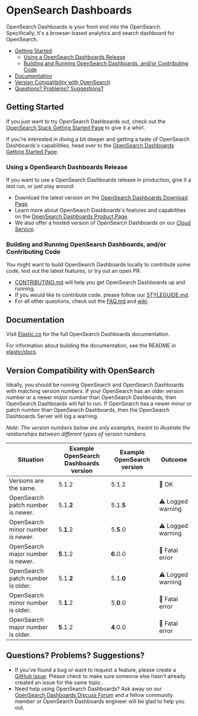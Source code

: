 # OpenSearch Dashboards

OpenSearch Dashboards is your front end into the OpenSearch. Specifically, it's a browser-based analytics and search dashboard for OpenSearch.

- [Getting Started](#getting-started)
  - [Using a OpenSearch Dashboards Release](#using-a-opensearch-dashboards-release)
  - [Building and Running OpenSearch Dashboards, and/or Contributing Code](#building-and-running-kibana-andor-contributing-code)
- [Documentation](#documentation)
- [Version Compatibility with OpenSearch](#version-compatibility-with-elasticsearch)
- [Questions? Problems? Suggestions?](#questions-problems-suggestions)

## Getting Started

If you just want to try OpenSearch Dashboards out, check out the [OpenSearch Stack Getting Started Page](https://www.elastic.co/start) to give it a whirl.

If you're interested in diving a bit deeper and getting a taste of OpenSearch Dashboards's capabilities, head over to the [OpenSearch Dashboards Getting Started Page](https://www.elastic.co/guide/en/kibana/current/getting-started.html).

### Using a OpenSearch Dashboards Release

If you want to use a OpenSearch Dashboards release in production, give it a test run, or just play around:

- Download the latest version on the [OpenSearch Dashboards Download Page](https://www.elastic.co/downloads/kibana).
- Learn more about OpenSearch Dashboards's features and capabilities on the
[OpenSearch Dashboards Product Page](https://www.elastic.co/products/kibana).
- We also offer a hosted version of OpenSearch Dashboards on our
[Cloud Service](https://www.elastic.co/cloud/as-a-service).

### Building and Running OpenSearch Dashboards, and/or Contributing Code

You might want to build OpenSearch Dashboards locally to contribute some code, test out the latest features, or try
out an open PR:

- [CONTRIBUTING.md](CONTRIBUTING.md) will help you get OpenSearch Dashboards up and running.
- If you would like to contribute code, please follow our [STYLEGUIDE.md](STYLEGUIDE.md).
- For all other questions, check out the [FAQ.md](FAQ.md) and
[wiki](https://github.com/elastic/kibana/wiki).

## Documentation

Visit [Elastic.co](http://www.elastic.co/guide/en/kibana/current/index.html) for the full OpenSearch Dashboards documentation.

For information about building the documentation, see the README in [elastic/docs](https://github.com/elastic/docs).

## Version Compatibility with OpenSearch

Ideally, you should be running OpenSearch and OpenSearch Dashboards with matching version numbers. If your OpenSearch has an older version number or a newer _major_ number than OpenSearch Dashboards, then OpenSearch Dashboards will fail to run. If OpenSearch has a newer minor or patch number than OpenSearch Dashboards, then the OpenSearch Dashboards Server will log a warning.

_Note: The version numbers below are only examples, meant to illustrate the relationships between different types of version numbers._

| Situation                 | Example OpenSearch Dashboards version     | Example OpenSearch version | Outcome |
| ------------------------- | -------------------------- |------------------- | ------- |
| Versions are the same.    | 5.1.2                      | 5.1.2              | 💚 OK      |
| OpenSearch patch number is newer. | 5.1.__2__                  | 5.1.__5__          | ⚠️ Logged warning      |
| OpenSearch minor number is newer. | 5.__1__.2                  | 5.__5__.0          | ⚠️ Logged warning      |
| OpenSearch major number is newer. | __5__.1.2                  | __6__.0.0          | 🚫 Fatal error      |
| OpenSearch patch number is older. | 5.1.__2__                  | 5.1.__0__          | ⚠️ Logged warning      |
| OpenSearch minor number is older. | 5.__1__.2                  | 5.__0__.0          | 🚫 Fatal error      |
| OpenSearch major number is older. | __5__.1.2                  | __4__.0.0          | 🚫 Fatal error      |

## Questions? Problems? Suggestions?

- If you've found a bug or want to request a feature, please create a [GitHub Issue](https://github.com/elastic/kibana/issues/new/choose).
  Please check to make sure someone else hasn't already created an issue for the same topic.
- Need help using OpenSearch Dashboards? Ask away on our [OpenSearch Dashboards Discuss Forum](https://discuss.elastic.co/c/kibana) and a fellow community member or
OpenSearch Dashboards engineer will be glad to help you out.
